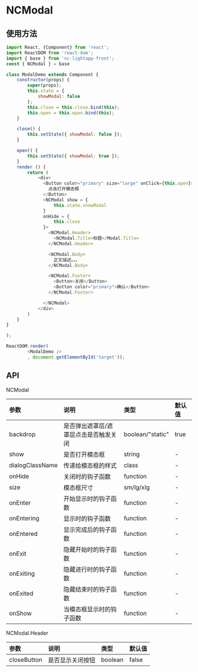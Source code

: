 # NCModal

## 使用方法

```js
import React, {Component} from 'react';
import ReactDOM from 'react-dom';
import { base } from 'nc-lightapp-front';
const { NCModal } = base

class ModalDemo extends Component {
    constructor(props) {
        super(props);
        this.state = {
            showModal: false
        };
        this.close = this.close.bind(this);
        this.open = this.open.bind(this);
    }

    close() {
        this.setState({ showModal: false });
    }

    open() {
        this.setState({ showModal: true });
    }
    render () {
        return (
            <div>
              <Button color="primary" size="large" onClick={this.open}>
                点击打开模态框
              </Button>
              <NCModal show = {
                  this.state.showModal
              }
              onHide = {
                  this.close
              }>
                <NCModal.Header>
                  <NCModal.Title>标题</Modal.Title>
                </NCModal.Header>

                <NCModal.Body>
                  正文描述。。。
                </NCModal.Body>

                <NCModal.Footer>
                  <Button>关闭</Button>
                  <Button color="primary">确认</Button>
                </NCModal.Footer>

              </NCModal>
            </div>
        )
    }
}

);

ReactDOM.render(
        <ModalDemo />
        , document.getElementById('target'));
```

## API

NCModal

|参数|说明|类型|默认值|
|:---|:-----|:----|:------|
|backdrop|是否弹出遮罩层/遮罩层点击是否触发关闭|boolean/"static"|true|
|show|是否打开模态框|string|-|
|dialogClassName|传递给模态框的样式| class |-|
|onHide|关闭时的钩子函数|function|-|
|size|模态框尺寸|sm/lg/xlg|-|
|onEnter|开始显示时的钩子函数|function|-|
|onEntering|显示时的钩子函数|function|-|
|onEntered|显示完成后的钩子函数|function|-|
|onExit|隐藏开始时的钩子函数|function|-|
|onExiting|隐藏进行时的钩子函数|function|-|
|onExited|隐藏结束时的钩子函数|function|-|
|onShow|当模态框显示时的钩子函数|function|-|

NCModal.Header

|参数|说明|类型|默认值|
|:---|:-----|:----|:------|
|closeButton|是否显示关闭按钮|boolean|false|

